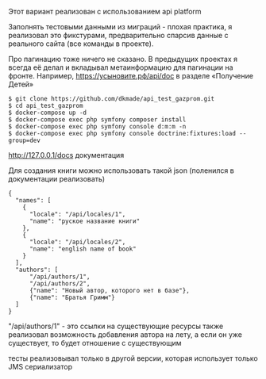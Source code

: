 Этот вариант реализован с использованием api platform

Заполнять тестовыми данными из миграций - плохая практика,
я реализовал это фикстурами, предварительно спарсив данные с реального сайта (все команды в проекте).

Про пагинацию тоже ничего не сказано.
В предыдущих проектах я всегда её делал и вкладывал метаинформацию для пагинации на фронте.
Например, https://усыновите.рф/api/doc в разделе «Получение Детей»

    $ git clone https://github.com/dkmade/api_test_gazprom.git
    $ cd api_test_gazprom
    $ docker-compose up -d
    $ docker-compose exec php symfony composer install
    $ docker-compose exec php symfony console d:m:m -n
    $ docker-compose exec php symfony console doctrine:fixtures:load --group=dev

http://127.0.0.1/docs  документация

Для создания книги можно использовать такой json (поленился в документации реализовать)

    {
      "names": [
        {
          "locale": "/api/locales/1",
          "name": "руское название книги"
        },
        {
          "locale": "/api/locales/2",
          "name": "english name of book"
        }
      ],
      "authors": [
          "/api/authors/1",
          "/api/authors/2",
          {"name": "Новый автор, которого нет в базе"},
          {"name": "Братья Гримм"}
      ]
    }

"/api/authors/1" - это ссылки на существующие ресурсы
также реализовал возможность добавления автора на лету,
а если он уже существует, то будет отношение с существующим

тесты реализовывал только в другой версии, которая использует только JMS сериализатор 

